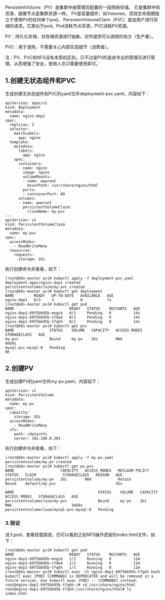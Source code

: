 PersistentVolume（PV）是集群中由管理员配置的一段网络存储。 它是集群中的资源，就像节点是集群资源一样。 PV是容量插件，如Volumes，但其生命周期独立于使用PV的任何单个pod。
PersistentVolumeClaim（PVC）是由用户进行存储的请求。它类似于pod。Pod消耗节点资源，PVC消耗PV资源。

PV：持久化存储，对存储资源进行抽象，对外提供可以调用的地方（生产者）。

PVC：用于调用，不需要关心内部实现细节（消费者）。

注：PV、PVC和NFS没有本质的区别，只不过是PV的是由专业的管理员进行管理，从而增强了安全，使用人员只需要使用即可。

## 1.创建无状态组件和PVC

生成创建无状态组件和PVC的yaml文件deployment-pvc.yaml，内容如下：

```
apiVersion: apps/v1
kind: Deployment
metadata:
  name: nginx-dep1
spec:
  replicas: 3
  selector:
    matchLabels:
      app: nginx
  template:
    metadata:
      labels:
        app: nginx
    spec:
      containers:
      - name: nginx
        image: nginx
        volumeMounts:
        - name: wwwroot
          mountPath: /usr/share/nginx/html
        ports:
        - containerPort: 80
      volumes:
      - name: wwwroot
        persistentVolumeClaim:
          claimName: my-pvc
---
apiVersion: v1
kind: PersistentVolumeClaim
metadata:
  name: my-pvc
spec:
  accessModes:
    - ReadWriteMany
  resources:
    requests:
      storage: 2Gi
```

执行创建命令并查看，如下：

```
[root@k8s-master pv]# kubectl apply -f deployment-pvc.yaml 
deployment.apps/nginx-dep1 created
persistentvolumeclaim/my-pvc created
[root@k8s-master pv]# kubectl get deployment
NAME         READY   UP-TO-DATE   AVAILABLE   AGE
nginx-dep1   0/3     3            0           7s
[root@k8s-master pv]# kubectl get pod
NAME                         READY   STATUS    RESTARTS   AGE
nginx-dep1-69f5bb95b-mngcb   0/1     Pending   0          14s
nginx-dep1-69f5bb95b-s7dw4   0/1     Pending   0          14s
nginx-dep1-69f5bb95b-tfqkh   0/1     Pending   0          14s
[root@k8s-master pv]# kubectl get pvc
NAME                STATUS    VOLUME   CAPACITY   ACCESS MODES   STORAGECLASS   AGE
my-pvc              Bound     my-pv    2Gi        RWX                           4m50s
mysql-pvc-mysql-0   Pending                                                     9h
```

## 2.创建PV

生成创建PV的yaml文件my-pv.yaml，内容如下：

```
apiVersion: v1
kind: PersistentVolume
metadata:
  name: my-pv
spec:
  capacity:
    storage: 2Gi
  accessModes:
    - ReadWriteMany
  nfs:
    path: /data/nfs
    server: 192.168.0.201
```

执行创建命令并查看，如下：

```
[root@k8s-master pv]# kubectl apply -f my-pv.yaml 
persistentvolume/my-pv created
[root@k8s-master pv]# kubectl get pv,pvc
NAME                     CAPACITY   ACCESS MODES   RECLAIM POLICY   STATUS   CLAIM            STORAGECLASS   REASON   AGE
persistentvolume/my-pv   2Gi        RWX            Retain           Bound    default/my-pvc                           55s

NAME                                      STATUS    VOLUME   CAPACITY   ACCESS MODES   STORAGECLASS   AGE
persistentvolumeclaim/my-pvc              Bound     my-pv    2Gi        RWX                           3m58s
persistentvolumeclaim/mysql-pvc-mysql-0   Pending   
```

### 3.验证

进入pod，查看挂载路径，仍可以看到之前NFS操作遗留的index.html文件，如下：

```
[root@k8s-master pv]# kubectl get pod
NAME                         READY   STATUS    RESTARTS   AGE
nginx-dep1-69f5bb95b-mngcb   1/1     Running   0          11m
nginx-dep1-69f5bb95b-s7dw4   1/1     Running   0          11m
nginx-dep1-69f5bb95b-tfqkh   1/1     Running   0          11m
[root@k8s-master pv]# kubectl exec -it nginx-dep1-69f5bb95b-tfqkh bash
kubectl exec [POD] [COMMAND] is DEPRECATED and will be removed in a future version. Use kubectl exec [POD] -- [COMMAND] instead.
root@nginx-dep1-69f5bb95b-tfqkh:/# cd /usr/share/nginx/html
root@nginx-dep1-69f5bb95b-tfqkh:/usr/share/nginx/html# ls
index.html
```